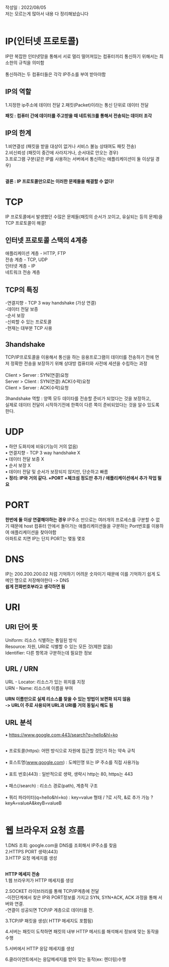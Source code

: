 
작성일 : 2022/08/05
<br>
저는 모르는게 많아서 내용 다 정리해놨습니다
<br>
<br>

# IP(인터넷 프로토콜)
IP란 복잡한 인터넷망을 통해서 서로 멀리 떨어져있는 컴퓨터끼리 통신하기 위해서는 최소한의 규칙을 의미함
<br>
<br>
통신하려는 두 컴퓨터들은 각각 IP주소를 부여 받아야함

## IP의 역할
1.지정한 ip주소에 데이터 전달
2.패킷(Packet)이라는 통신 단위로 데이터 전달

<b>
패킷 : 컴퓨터 간에 데이터를 주고받을 때 네트워크를 통해서 전송되는 데이터 조각
</b>
  
## IP의 한계
1.비연결성 (패킷을 받을 대상이 없거나 서비스 불능 상태여도 패킷 전송)<br>
2.비신뢰성  (패킷이 중간에 사라지거나, 순서대로 안오는 경우)<br>
3.프로그램 구분(같은 IP를 사용하는 서버에서 통신하는 애플리케이션이 둘 이상일 경우)

<br>
<b>
결론 : IP 프로토콜만으로는 이러한 문제들을 해결할 수 없다!
</b>

# TCP
IP 프로토콜에서 발생했던 수많은 문제들(패킷의 순서가 꼬이고, 유실되는 등의 문제)을 TCP 프로토콜이 해결!

## 인터넷 프로토콜 스택의 4계층

애플리케이션 계층 - HTTP, FTP
<br>
전송 계층 - TCP, UDP
<br>
인터넷 계층 - IP
<br>
네트워크 전송 계층
<br>


## TCP의 특징
-연결지향 - TCP 3 way handshake (가상 연결)<br>
-데이터 전달 보증<br>
-순서 보장<br>
-신뢰할 수 있는 프로토콜<br>
-현재는 대부분 TCP 사용<br>


## 3handshake
TCP/IP프로토콜을 이용해서 통신을 하는 응용프로그램이 데이터를 전송하기 전에 먼저 정확한 전송을 보장하기 위해 상대방 컴퓨터와 사전에 세션을 수립하는 과정
<br><br>
Client > Server : SYN(연결)요청 <br>
Server > Client : SYN(연결) ACK(수락)요청 <br>
Client > Server : ACK(수락)요청 <br>


3handshake 역할 :  양쪽 모두 데이타를 전송할 준비가 되었다는 것을 보장하고, <br>실제로 데이터 전달이 시작하기전에 한쪽이 다른 쪽이 준비되었다는 것을 알수 있도록 한다.


# UDP
• 하얀 도화지에 비유(기능이 거의 없음)<br>
• 연결지향 - TCP 3 way handshake X<br>
• 데이터 전달 보증 X<br>
• 순서 보장 X<br>
• 데이터 전달 및 순서가 보장되지 않지만, 단순하고 빠름<br>
• <b>정리: IP와 거의 같다. +PORT +체크섬 정도만 추가 / 애플리케이션에서 추가 작업 필요</b>


# PORT
<b>한번에 둘 이상 연결해야하는 경우</b>
IP주소 만으로는 여러개의 프로세스를 구분할 수 없기 때문에 host 컴퓨터 안에서 돌아가는 애플리케이션들을 구분하는 Port번호를 이용하여 애플리케이션을 찾아야함<br>
아파트로 치면 IP는 단지 PORT는 몇동 몇호


# DNS
IP는 200.200.200.02 처럼 기억하기 어려운 숫자이기 때문에 이를 기억하기 쉽게 도메인 명으로 저장해야한다  ->  DNS
<br>
<b>쉽게 전화번호부라고 생각하면 됨</b>



# URI


## URI 단어 뜻
Uniform: 리소스 식별하는 통일된 방식<br>
Resource: 자원, URI로 식별할 수 있는 모든 것(제한 없음)<br>
Identifier: 다른 항목과 구분하는데 필요한 정보<br>


## URL / URN
URL - Locator: 리소스가 있는 위치를 지정 <br>
URN - Name: 리소스에 이름을 부여 <br>

<b>URN 이름만으로 실제 리소스를 찾을 수 있는 방법이 보편화 되지 않음</b> <br>
<b> -> URL이 주로 사용되며 URL과 URI를 거의 동일시 해도 됨 </b>



## URL 분석

• https://www.google.com:443/search?q=hello&hl=ko<br><br>


• 프로토콜(https): 어떤 방식으로 자원에 접근할 것인가 하는 약속 규칙 <br><br>
• 호스트명(www.google.com) : 도메인명 또는 IP 주소를 직접 사용가능 <br><br>
• 포트 번호(443) : 일반적으로 생략, 생략시 http는 80, https는 443 <br><br>
• 패스(/search) : 리소스 경로(path), 계층적 구조 <br><br>
• 쿼리 파라미터(q=hello&hl=ko) : key=value 형태 / ?로 시작, &로 추가 가능 ?keyA=valueA&keyB=valueB  <br><br>

# 웹 브라우저 요청 흐름

1.DNS 조회: google.com을 DNS를 조회해서 IP주소를 찾음<br>
2.HTTPS PORT 생략(443)<br>
3.HTTP 요청 메세지를 생성<br><br>

<b>HTTP 메세지 전송</b><br>
1.웹 브라우저가 HTTP 메세지를 생성<br>

2.SOCKET 라이브러리를 통해 TCP/IP계층에 전달<br>
-이전단계에서 찾은 IP와 PORT정보를 가지고 SYN, SYN+ACK, ACK 과정을 통해 서버와 연결. <br>
-연결이 성공되면 TCP/IP 계층으로 데이터를 전.<br>


3.TCP/IP 패킷을 생성( HTTP 메세지도 포함됨) <br>


4.서버는 패킷이 도착하면 패킷의 내부 HTTP 메서드를 해석해서 정보에 맞는 동작을 수행 <br>

5.서버에서 HTTP 응답 메세지를 생성 <br>

6.클라이언트에서는 응답메세지를 받아 맞는 동작(ex: 렌더링)수행 <br>


  
  
  
  
  
